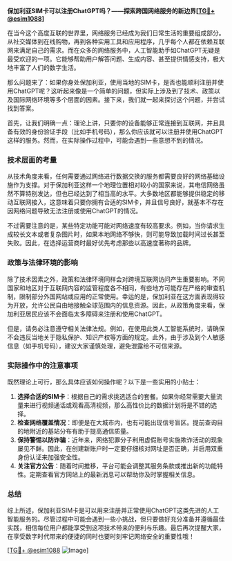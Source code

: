 **保加利亚SIM卡可以注册ChatGPT吗？——探索跨国网络服务的新边界[[TG💪+ @esim1088](https://t.me/s/esim1088)]**

在当今这个高度互联的世界里，网络服务已经成为我们日常生活的重要组成部分。从社交媒体到在线购物，再到各种实用工具和应用程序，几乎每个人都在依赖互联网来满足自己的需求。而在众多的网络服务中，人工智能助手如ChatGPT无疑是最受欢迎的一项。它能够帮助用户解答问题、生成内容、甚至提供情感支持，极大地丰富了人们的数字生活。

那么问题来了：如果你身处保加利亚，使用当地的SIM卡，是否也能顺利注册并使用ChatGPT呢？这听起来像是一个简单的问题，但实际上涉及到了技术、政策以及国际网络环境等多个层面的因素。接下来，我们就一起来探讨这个问题，并尝试找到答案。

首先，让我们明确一点：理论上讲，只要你的设备能够正常连接到互联网，并且具备有效的身份验证手段（比如手机号码），那么你应该就可以注册并使用ChatGPT这样的服务。然而，在实际操作过程中，可能会遇到一些意想不到的情况。

### 技术层面的考量

从技术角度来看，任何需要通过网络进行数据交换的服务都需要良好的网络基础设施作为支撑。对于保加利亚这样一个地理位置相对较小的国家来说，其电信网络虽然不算特别发达，但也已经达到了相当高的水平。大多数地区都能够提供稳定的移动互联网接入，这意味着只要你拥有合适的SIM卡，并且信号良好，就基本不存在因网络问题导致无法注册或使用ChatGPT的情况。

不过需要注意的是，某些特定功能可能对网络速度有较高要求。例如，当你请求生成较长文本或者复杂图片时，如果本地网络不够快，则可能导致加载时间过长甚至失败。因此，在选择运营商时最好优先考虑那些以高速度著称的品牌。

### 政策与法律环境的影响

除了技术因素之外，政策和法律环境同样会对跨境互联网访问产生重要影响。不同国家和地区对于互联网内容的监管程度各不相同，有些地方可能存在严格的审查机制，限制部分外国网站或应用的正常使用。幸运的是，保加利亚在这方面表现得较为开放，允许公民自由地接触全球范围内的信息资源。因此，从政策角度来看，保加利亚居民应该不会面临太多障碍来注册和使用ChatGPT。

但是，请务必注意遵守相关法律法规。例如，在使用此类人工智能系统时，请确保不会违反当地关于隐私保护、知识产权等方面的规定。此外，由于涉及到个人敏感信息（如手机号码），建议大家谨慎处理，避免泄露给不可信来源。

### 实际操作中的注意事项

既然理论上可行，那么具体应该如何操作呢？以下是一些实用的小贴士：

1. **选择合适的SIM卡**：根据自己的需求挑选适合的套餐。如果你经常需要大量流量来进行视频通话或观看高清视频，那么高性价比的数据计划将是不错的选择。
2. **检查网络覆盖情况**：即便是在大城市内，也有可能出现信号盲区。提前查询目的地附近的基站分布有助于提高通信质量。
3. **保持警惕以防诈骗**：近年来，网络犯罪分子利用虚假账号实施欺诈活动的现象屡见不鲜。因此，在创建新账户时一定要仔细核对网址是否正确，并启用双重身份认证来加强安全性。
4. **关注官方公告**：随着时间推移，平台可能会调整其服务条款或推出新的功能特性。定期查看官方网站上的最新消息可以帮助你及时掌握相关信息。

### 总结

综上所述，保加利亚SIM卡是可以用来注册并正常使用ChatGPT这类先进的人工智能服务的。尽管过程中可能会遇到一些小挑战，但只要做好充分准备并遵循最佳实践，相信每位用户都能享受到这项技术带来的便利与乐趣。最后再次提醒大家，在享受数字时代带来的便捷的同时也要时刻牢记网络安全的重要性哦！

[[TG💪+ @esim1088](https://t.me/s/esim1088) ![Image](https://i.postimg.cc/4NQfJmqS/Snipaste-2025-05-13-00-14-12.png)]